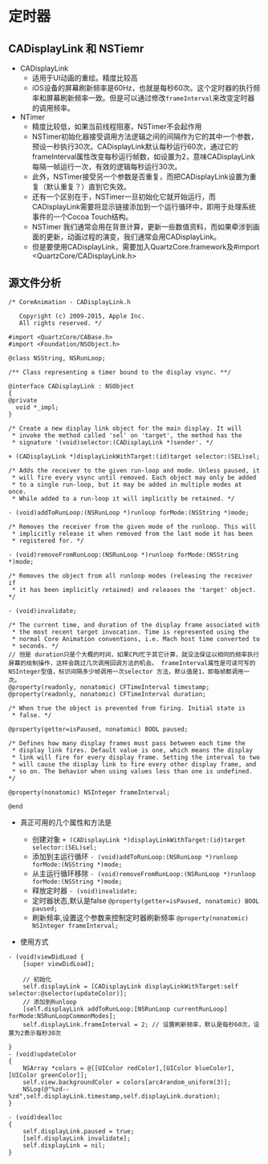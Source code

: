 # 定时器
## CADisplayLink 和 NSTiemr

- CADisplayLink
    - 适用于UI动画的重绘。精度比较高
    - iOS设备的屏幕刷新频率是60Hz，也就是每秒60次。这个定时器的执行频率和屏幕刷新频率一致。但是可以通过修改`frameInterval`来改变定时器的调用频率。
- NTimer 
    - 精度比较低，如果当前线程阻塞，NSTimer不会起作用
    - NSTimer初始化器接受调用方法逻辑之间的间隔作为它的其中一个参数，预设一秒执行30次。CADisplayLink默认每秒运行60次，通过它的frameInterval属性改变每秒运行帧数，如设置为2，意味CADisplayLink每隔一帧运行一次，有效的逻辑每秒运行30次。
    - 此外，NSTimer接受另一个参数是否重复，而把CADisplayLink设置为重复（默认重复？）直到它失效。
    - 还有一个区别在于，NSTimer一旦初始化它就开始运行，而CADisplayLink需要将显示链接添加到一个运行循环中，即用于处理系统事件的一个Cocoa Touch结构。
    - NSTimer 我们通常会用在背景计算，更新一些数值资料，而如果牵涉到画面的更新，动画过程的演变，我们通常会用CADisplayLink。
    - 但是要使用CADisplayLink，需要加入QuartzCore.framework及#import <QuartzCore/CADisplayLink.h>

## 源文件分析

```objc
/* CoreAnimation - CADisplayLink.h

   Copyright (c) 2009-2015, Apple Inc.
   All rights reserved. */

#import <QuartzCore/CABase.h>
#import <Foundation/NSObject.h>

@class NSString, NSRunLoop;

/** Class representing a timer bound to the display vsync. **/

@interface CADisplayLink : NSObject
{
@private
  void *_impl;
}

/* Create a new display link object for the main display. It will
 * invoke the method called 'sel' on 'target', the method has the
 * signature '(void)selector:(CADisplayLink *)sender'. */

+ (CADisplayLink *)displayLinkWithTarget:(id)target selector:(SEL)sel;

/* Adds the receiver to the given run-loop and mode. Unless paused, it
 * will fire every vsync until removed. Each object may only be added
 * to a single run-loop, but it may be added in multiple modes at once.
 * While added to a run-loop it will implicitly be retained. */

- (void)addToRunLoop:(NSRunLoop *)runloop forMode:(NSString *)mode;

/* Removes the receiver from the given mode of the runloop. This will
 * implicitly release it when removed from the last mode it has been
 * registered for. */

- (void)removeFromRunLoop:(NSRunLoop *)runloop forMode:(NSString *)mode;

/* Removes the object from all runloop modes (releasing the receiver if
 * it has been implicitly retained) and releases the 'target' object. */

- (void)invalidate;

/* The current time, and duration of the display frame associated with
 * the most recent target invocation. Time is represented using the
 * normal Core Animation conventions, i.e. Mach host time converted to
 * seconds. */
// 但是 duration只是个大概的时间，如果CPU忙于其它计算，就没法保证以相同的频率执行屏幕的绘制操作，这样会跳过几次调用回调方法的机会。 frameInterval属性是可读可写的NSInteger型值，标识间隔多少帧调用一次selector 方法，默认值是1，即每帧都调用一次。
@property(readonly, nonatomic) CFTimeInterval timestamp;
@property(readonly, nonatomic) CFTimeInterval duration;

/* When true the object is prevented from firing. Initial state is
 * false. */

@property(getter=isPaused, nonatomic) BOOL paused;

/* Defines how many display frames must pass between each time the
 * display link fires. Default value is one, which means the display
 * link will fire for every display frame. Setting the interval to two
 * will cause the display link to fire every other display frame, and
 * so on. The behavior when using values less than one is undefined. */

@property(nonatomic) NSInteger frameInterval;

@end
```
- 真正可用的几个属性和方法是
    - 创建对象 `+ (CADisplayLink *)displayLinkWithTarget:(id)target selector:(SEL)sel;`
    - 添加到主运行循环 `- (void)addToRunLoop:(NSRunLoop *)runloop forMode:(NSString *)mode;`
    - 从主运行循环移除 `- (void)removeFromRunLoop:(NSRunLoop *)runloop forMode:(NSString *)mode;`
    - 释放定时器 `- (void)invalidate;`
    - 定时器状态,默认是false  `@property(getter=isPaused, nonatomic) BOOL paused;`
    - 刷新频率,设置这个参数来控制定时器刷新频率 `@property(nonatomic) NSInteger frameInterval;`

- 使用方式

```
- (void)viewDidLoad {
    [super viewDidLoad];

    // 初始化
    self.displayLink = [CADisplayLink displayLinkWithTarget:self selector:@selector(updateColor)];
    // 添加到Runloop
    [self.displayLink addToRunLoop:[NSRunLoop currentRunLoop] forMode:NSRunLoopCommonModes];
    self.displayLink.frameInterval = 2; // 设置刷新频率，默认是每秒60次，设置为2表示每秒30次

}
- (void)updateColor
{
    NSArray *colors = @[[UIColor redColor],[UIColor blueColor],[UIColor greenColor]];
    self.view.backgroundColor = colors[arc4random_uniform(3)];
    NSLog(@"%zd--%zd",self.displayLink.timestamp,self.displayLink.duration);
}

- (void)dealloc
{
    self.displayLink.paused = true;
    [self.displayLink invalidate];
    self.displayLink = nil;
}

```
